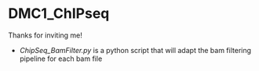 # DMC1_ChIPseq
Thanks for inviting me!
* *ChipSeq_BamFilter.py* is a python script that will adapt the bam filtering pipeline for each bam file 
